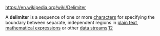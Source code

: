 https://en.wikipedia.org/wiki/Delimiter

A **delimiter** is a sequence of one or more [characters](https://en.wikipedia.org/wiki/Character_(computing) "Character (computing)") for specifying the boundary between separate, independent regions in [plain text](https://en.wikipedia.org/wiki/Plain_text "Plain text"), [mathematical expressions](https://en.wikipedia.org/wiki/Expression_(mathematics) "Expression (mathematics)") or other [data streams](https://en.wikipedia.org/wiki/Data_stream "Data stream").[1](https://en.wikipedia.org/wiki/Delimiter#cite_note-1)[2](https://en.wikipedia.org/wiki/Delimiter#cite_note-2)
